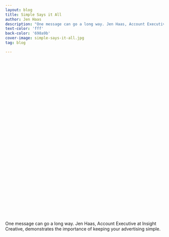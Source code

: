 ```yaml
---
layout: blog
title: Simple Says it All
author: Jen Haas
description: "One message can go a long way. Jen Haas, Account Executive at Insight Creative, demonstrates the importance of keeping your advertising simple."
text-color: 'fff'
back-color: '698a9b'
cover-image: simple-says-it-all.jpg
tag: blog

---
```

<!-- ![Media Buying 101](/img/blog/simple-says-it-all.jpg)  -->

<span class="wistia_embed wistia_async_mg4heppvr4 popover=true popoverAnimateThumbnail=true" style="display:inline-block;height:500px;width:100%">&nbsp;</span>

One message can go a long way. Jen Haas, Account Executive at Insight Creative, demonstrates the importance of keeping your advertising simple.
